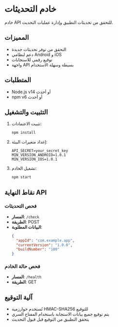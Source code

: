 # خادم التحديثات

خادم API للتحقق من تحديثات التطبيق وإدارة عمليات التحديث.

## المميزات

- التحقق من توفر تحديثات جديدة
- دعم لنظامي Android و iOS
- توقيع رقمي للاستجابات
- واجهة API بسيطة وسهلة الاستخدام

## المتطلبات

- Node.js v14 أو أحدث
- npm v6 أو أحدث

## التثبيت والتشغيل

1. تثبيت الاعتمادات:
   ```bash
   npm install
   ```

2. إعداد متغيرات البيئة:
   ```
   API_SECRET=your_secret_key
   MIN_VERSION_ANDROID=1.0.1
   MIN_VERSION_IOS=1.0.1
   ```

3. تشغيل الخادم:
   ```bash
   npm start
   ```

## نقاط النهاية API

### فحص التحديثات
- **المسار**: `/check`
- **الطريقة**: POST
- **البيانات المطلوبة**:
  ```json
  {
    "appId": "com.example.app",
    "currentVersion": "1.0.0",
    "buildNumber": "100"
  }
  ```

### فحص حالة الخادم
- **المسار**: `/health`
- **الطريقة**: GET

## آلية التوقيع

- تُستخدم خوارزمية HMAC-SHA256 للتوقيع
- يتم توقيع جميع بيانات الاستجابة باستخدام المفتاح السري
- يتحقق التطبيق من التوقيع قبل قبول التحديث 